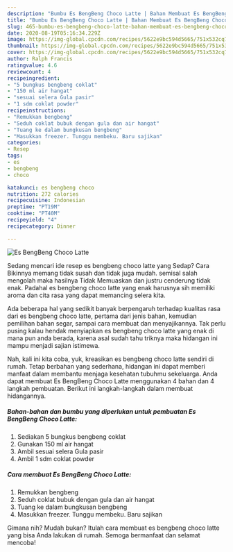 ```yaml
---
description: "Bumbu Es BengBeng Choco Latte | Bahan Membuat Es BengBeng Choco Latte Yang Enak Banget"
title: "Bumbu Es BengBeng Choco Latte | Bahan Membuat Es BengBeng Choco Latte Yang Enak Banget"
slug: 465-bumbu-es-bengbeng-choco-latte-bahan-membuat-es-bengbeng-choco-latte-yang-enak-banget
date: 2020-08-19T05:16:34.229Z
image: https://img-global.cpcdn.com/recipes/5622e9bc594d5665/751x532cq70/es-bengbeng-choco-latte-foto-resep-utama.jpg
thumbnail: https://img-global.cpcdn.com/recipes/5622e9bc594d5665/751x532cq70/es-bengbeng-choco-latte-foto-resep-utama.jpg
cover: https://img-global.cpcdn.com/recipes/5622e9bc594d5665/751x532cq70/es-bengbeng-choco-latte-foto-resep-utama.jpg
author: Ralph Francis
ratingvalue: 4.6
reviewcount: 4
recipeingredient:
- "5 bungkus bengbeng coklat"
- "150 ml air hangat"
- "sesuai selera Gula pasir"
- "1 sdm coklat powder"
recipeinstructions:
- "Remukkan bengbeng"
- "Seduh coklat bubuk dengan gula dan air hangat"
- "Tuang ke dalam bungkusan bengbeng"
- "Masukkan freezer. Tunggu membeku. Baru sajikan"
categories:
- Resep
tags:
- es
- bengbeng
- choco

katakunci: es bengbeng choco 
nutrition: 272 calories
recipecuisine: Indonesian
preptime: "PT19M"
cooktime: "PT40M"
recipeyield: "4"
recipecategory: Dinner

---
```



![Es BengBeng Choco Latte](https://img-global.cpcdn.com/recipes/5622e9bc594d5665/751x532cq70/es-bengbeng-choco-latte-foto-resep-utama.jpg)

Sedang mencari ide resep es bengbeng choco latte yang Sedap? Cara Bikinnya memang tidak susah dan tidak juga mudah. semisal salah mengolah maka hasilnya Tidak Memuaskan dan justru cenderung tidak enak. Padahal es bengbeng choco latte yang enak harusnya sih memiliki aroma dan cita rasa yang dapat memancing selera kita.

Ada beberapa hal yang sedikit banyak berpengaruh terhadap kualitas rasa dari es bengbeng choco latte, pertama dari jenis bahan, kemudian pemilihan bahan segar, sampai cara membuat dan menyajikannya. Tak perlu pusing kalau hendak menyiapkan es bengbeng choco latte yang enak di mana pun anda berada, karena asal sudah tahu triknya maka hidangan ini mampu menjadi sajian istimewa.




Nah, kali ini kita coba, yuk, kreasikan es bengbeng choco latte sendiri di rumah. Tetap berbahan yang sederhana, hidangan ini dapat memberi manfaat dalam membantu menjaga kesehatan tubuhmu sekeluarga. Anda dapat membuat Es BengBeng Choco Latte menggunakan 4 bahan dan 4 langkah pembuatan. Berikut ini langkah-langkah dalam membuat hidangannya.

<!--inarticleads1-->

##### Bahan-bahan dan bumbu yang diperlukan untuk pembuatan Es BengBeng Choco Latte:

1. Sediakan 5 bungkus bengbeng coklat
1. Gunakan 150 ml air hangat
1. Ambil sesuai selera Gula pasir
1. Ambil 1 sdm coklat powder




<!--inarticleads2-->

##### Cara membuat Es BengBeng Choco Latte:

1. Remukkan bengbeng
1. Seduh coklat bubuk dengan gula dan air hangat
1. Tuang ke dalam bungkusan bengbeng
1. Masukkan freezer. Tunggu membeku. Baru sajikan




Gimana nih? Mudah bukan? Itulah cara membuat es bengbeng choco latte yang bisa Anda lakukan di rumah. Semoga bermanfaat dan selamat mencoba!
